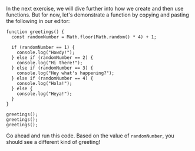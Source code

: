 In the next exercise, we will dive further into how we create and then use functions. But for now, let's demonstrate a function by copying and pasting the following in our editor:
```
function greetings() {
  const randomNumber = Math.floor(Math.random() * 4) + 1;

  if (randomNumber == 1) {
    console.log("Howdy!");
  } else if (randomNumber == 2) {
    console.log("Hi there!");
  } else if (randomNumber == 3) {
    console.log("Hey what's happening?");
  } else if (randomNumber == 4) {
    console.log("Hola!");
  } else {
    console.log("Heya!");
  }
}

greetings();
greetings();
greetings();
```
Go ahead and run this code. Based on the value of ``randomNumber``, you should see a different kind of greeting!

